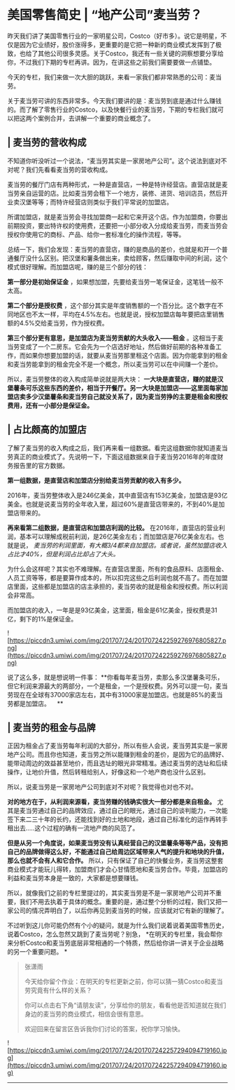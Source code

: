 # 美国零售简史 | “地产公司”麦当劳？

昨天我们讲了美国零售行业的一家明星公司，Costco（好市多）。说它是明星，不仅是因为它业绩好，股价涨得多，更重要的是它把一种新的商业模式发挥到了极致，也给了其他公司很多灵感。关于Costco，我还有一些关键的洞察想要分享给你，不过我们下期的专栏再讲。因为，在讲这些之前我们需要要做一点铺垫。

今天的专栏，我们来做一次大胆的跳跃，来看一家我们都非常熟悉的公司：麦当劳。

关于麦当劳可讲的东西非常多。今天我们要讲的是：麦当劳到底是通过什么赚钱的。而了解了零售行业的Costco，以及快餐行业的麦当劳，下期的专栏我们就可以把这两个案例合并，去讲解一个重要的商业概念了。   

## | 麦当劳的营收构成

不知道你听没听过一个说法，“麦当劳其实是一家房地产公司”。这个说法到底对不对呢？我们先看看麦当劳的营收构成。

麦当劳的餐厅门店有两种形式，一种是直营店，一种是特许经营店。直营店就是麦当劳亲自运营的店。比如麦当劳会租下一个地方，装修、进货、培训店员，然后开业卖汉堡等等；而特许经营店则类似于我们平常说的加盟店。

所谓加盟店，就是麦当劳会寻找加盟商一起和它来开这个店。作为加盟商，你要出前期投资，要出特许权的使用费，还要把一小部分收入分成给麦当劳，而麦当劳会授权你使用它的商标、产品、给你一套标准化的操作流程，等等。

总结一下，我们会发现：麦当劳的直营店，赚的是商品的差价，也就是和开一个普通餐厅没什么区别。把汉堡和薯条做出来，卖给顾客，然后赚取中间的利润，这个模式很好理解。而加盟店呢，赚的是三个部分的钱：

 **第一部分是初始保证金** ，如果想加盟，先要给麦当劳一笔保证金，这笔钱一般不太高。

 **第二个部分是授权费** ，这个部分其实是年度销售额的一个百分比。这个数字在不同地区也不太一样，平均在4.5%左右。也就是说，授权加盟店每年要把店里销售额的4.5%交给麦当劳，作为授权费。

 **第三个部分更有意思，是加盟店为麦当劳贡献的大头收入——租金** 。这相当于麦当劳变成了一个二房东。它会先为一个店选好地址，然后做好前期的各种准备工作，而如果你想要加盟的话，就要从麦当劳那里租这个店面。因为你能拿到的租金和麦当劳能拿到的租金完全不是一个概念，所以麦当劳可以在中间赚一个差价。

所以，麦当劳整体的收入构成简单说就是两大块： **一大块是直营店，赚的就是汉堡薯条可乐这些东西的差价，相当于开餐厅。另一大块是加盟店——这里面每家加盟店卖多少汉堡薯条和麦当劳自己就没关系了，因为麦当劳挣的主要是租金和授权费用，还有一小部分是保证金。**     

## | 占比颇高的加盟店

了解了麦当劳的收入构成之后，我们再来看一组数据。看完这组数据你就知道麦当劳真正的商业模式了。先说明一下，下面这组数据来自于麦当劳2016年的年度财务报告里的官方数据。

 **第一组数据，是直营店和加盟店分别给麦当劳贡献的收入有多少。**

2016年，麦当劳整体收入是246亿美金，其中直营店有153亿美金，加盟店是93亿美金。也就是说麦当劳的全年收入里，超过60%是直营店带来的，不到40%是加盟店带来的。

 **再来看第二组数据，是直营店和加盟店利润的比较。** 在2016年，直营店的营业利润，基本可以理解成税前利润，是26亿美金左右；而加盟店是76亿美金左右。也就是说， *麦当劳的利润里面，有大概3/4都来自加盟店。或者说，虽然加盟店收入占比才40%，但是利润占比却占了大头。*

为什么会这样呢？其实也不难理解。在直营店里面，所有的食品原料、店面租金、人员工资等等，都是要算作成本的，所以扣完这些之后利润也就不高了。而在加盟店里面，这些都是加盟店的店主承担的，麦当劳收的就是租金和授权费。所以利润会非常高。

而加盟店的收入，一年是是93亿美金，这里面，租金是61亿美金，授权费是31亿，剩下的1%是保证金。    

![https://piccdn3.umiwi.com/img/201707/24/201707242259276976805827.png](https://piccdn3.umiwi.com/img/201707/24/201707242259276976805827.png)

说了这么多，就是想说明一件事： **你看每年麦当劳，卖那么多汉堡薯条可乐，但它利润来源最大的两部分，一个是租金，一个是授权费。另外可以提一句，麦当劳现在在全球有37000家店左右，其中有31000家是加盟店。也就是85%的麦当劳都是加盟店。    **

## | 麦当劳的租金与品牌

正因为租金占了麦当劳每年利润的大部分，所以有些人会说，麦当劳其实是一家房地产公司。而且你也知道，麦当劳之所以能赚到租金的差价，是因为它的品牌好、能带动周边的效益甚至地价，而且选址的眼光非常精准。通过麦当劳的选址和后续操作，让地价升值，然后转租给别人，好像这和一个地产商也没什么区别。

所以，说麦当劳是一家房地产公司到底对不对呢？我觉得也对也不对。

 **对的地方在于，从利润来源看，麦当劳赚的钱确实很大一部分都是来自租金。** 尤其是麦当劳通过自己的品牌效应，通过自己的眼光，通过自己的谈判能力，一次能签下来二三十年的长约，还能找到好的土地和地段，通过自己标准化的运作再转手租出去.....这个过程的确有一流地产商的风范了。

 **但是从另一个角度说，如果麦当劳没有认真经营自己的汉堡薯条等等产品，没有把自己的品牌做得这么好，不能通过自己给周边区域带来人气的提升和地块的升值，那么也就不会有人和它合作。** 所以，只有保证了自己的快餐业务，麦当劳这整套商业模式才能玩儿得转，加盟商们才会心甘情愿地和麦当劳合作。毕竟，加盟店的利益和麦当劳本身是一致的，大家都是想要赚钱。

所以，就像我们之前的专栏里提过的，其实麦当劳是不是一家房地产公司并不重要，我们不用去执着于具体的概念。重要的是，通过整个分析的过程，我们又把一家公司的情况弄明白了，以后你再见到麦当劳的时候，应该就对它有新的理解了。

不过听到这儿你可能仍然有个小的疑问，就是为什么我们说着说着美国零售历史，说着Costco，怎么忽然又跳到了麦当劳呢？别急， *在明天的专栏里，我会帮你来分析Costco和麦当劳底层非常相通的一个特质，然后给你讲一讲关于企业战略的另一个重要问题。 *   

> 张潇雨
> 
> 今天给你留个作业：在明天的专栏更新之前，你可以猜一猜Costco和麦当劳究竟有什么样的关系？ 
> 
> 你可以点击右下角“请朋友读”，分享给你的朋友，看看他是否知道就在我们身边的麦当劳的商业模式，相信会很有意思。
> 
> 欢迎回来在留言区告诉我你们讨论的答案，祝你学习愉快。

![https://piccdn3.umiwi.com/img/201707/24/201707242257294094719160.jpg](https://piccdn3.umiwi.com/img/201707/24/201707242257294094719160.jpg)

---

